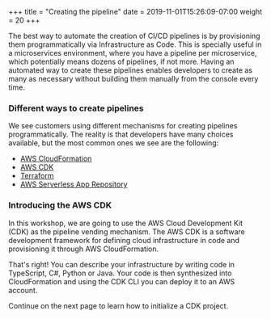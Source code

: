 +++
title = "Creating the pipeline"
date = 2019-11-01T15:26:09-07:00
weight = 20
+++

The best way to automate the creation of CI/CD pipelines is by provisioning them programmatically via Infrastructure as Code. This is specially useful in a microservices environment, where you have a pipeline per microservice, which potentially means dozens of pipelines, if not more. Having an automated way to create these pipelines enables developers to create as many as necessary without building them manually from the console every time.

### Different ways to create pipelines
We see customers using different mechanisms for creating pipelines programmatically.  The reality is that developers have many choices available, but the most common ones we see are the following:

- [AWS CloudFormation](https://docs.aws.amazon.com/codepipeline/latest/userguide/tutorials.html)
- [AWS CDK](https://docs.aws.amazon.com/cdk/latest/guide/codepipeline_example.html)
- [Terraform](https://www.terraform.io/docs/providers/aws/r/codepipeline.html)
- [AWS Serverless App Repository](https://serverlessrepo.aws.amazon.com/applications/arn:aws:serverlessrepo:us-east-1:646794253159:applications~aws-sam-codepipeline-cd)

### Introducing the AWS CDK
In this workshop, we are going to use the AWS Cloud Development Kit (CDK) as the pipeline vending mechanism. The AWS CDK is a software development framework for defining cloud infrastructure in code and provisioning it through AWS CloudFormation.

That's right! You can describe your infrastructure by writing code in TypeScript, C#, Python or Java. Your code is then synthesized into CloudFormation and using the CDK CLI you can deploy it to an AWS account. 

Continue on the next page to learn how to initialize a CDK project.